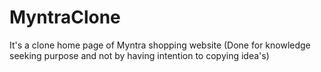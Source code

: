 # MyntraClone
It's a clone home page of Myntra shopping website (Done for knowledge seeking purpose and not by having intention to copying idea's)
